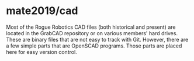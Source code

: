 # mate2019/cad

Most of the Rogue Robotics CAD files (both historical and present) are located in the GrabCAD repository or on various members' hard drives. These are binary files that are not easy to track with Git. However, there are a few simple parts that are OpenSCAD programs. Those parts are placed here for easy version control.

